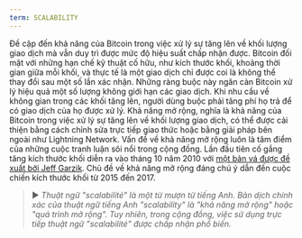 ```yaml
---
term: SCALABILITY
---
```


Đề cập đến khả năng của Bitcoin trong việc xử lý sự tăng lên về khối lượng giao dịch mà vẫn duy trì được mức độ hiệu suất chấp nhận được. Bitcoin đối mặt với những hạn chế kỹ thuật cố hữu, như kích thước khối, khoảng thời gian giữa mỗi khối, và thực tế là một giao dịch chỉ được coi là không thể thay đổi sau một số lần xác nhận. Những ràng buộc này ngăn cản Bitcoin xử lý hiệu quả một số lượng không giới hạn các giao dịch. Khi nhu cầu về không gian trong các khối tăng lên, người dùng buộc phải tăng phí họ trả để có giao dịch của họ được xử lý. Khả năng mở rộng, nghĩa là khả năng của Bitcoin trong việc xử lý sự tăng lên về khối lượng giao dịch, có thể được cải thiện bằng cách chỉnh sửa trực tiếp giao thức hoặc bằng giải pháp bên ngoài như Lightning Network. Vấn đề về khả năng mở rộng luôn là tâm điểm của những cuộc tranh luận sôi nổi trong cộng đồng. Lần đầu tiên cố gắng tăng kích thước khối diễn ra vào tháng 10 năm 2010 với [một bản vá được đề xuất bởi Jeff Garzik](https://bitcointalk.org/index.php?topic=1347.0). Chủ đề về khả năng mở rộng đáng chú ý dẫn đến cuộc chiến kích thước khối từ 2015 đến 2017.

> ► *Thuật ngữ "scalabilité" là một từ mượn từ tiếng Anh. Bản dịch chính xác của thuật ngữ tiếng Anh "scalability" là "khả năng mở rộng" hoặc "quá trình mở rộng". Tuy nhiên, trong cộng đồng, việc sử dụng trực tiếp thuật ngữ "scalabilité" được chấp nhận phổ biến.*